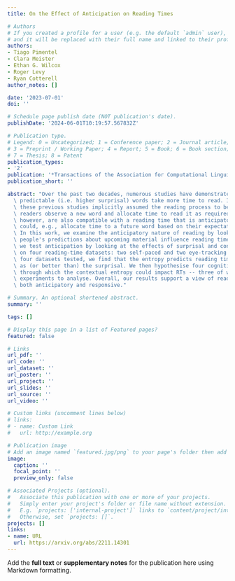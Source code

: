 ```yaml
---
title: On the Effect of Anticipation on Reading Times

# Authors
# If you created a profile for a user (e.g. the default `admin` user), write the username (folder name) here
# and it will be replaced with their full name and linked to their profile.
authors:
- Tiago Pimentel
- Clara Meister
- Ethan G. Wilcox
- Roger Levy
- Ryan Cotterell
author_notes: []

date: '2023-07-01'
doi: ''

# Schedule page publish date (NOT publication's date).
publishDate: '2024-06-01T10:19:57.567832Z'

# Publication type.
# Legend: 0 = Uncategorized; 1 = Conference paper; 2 = Journal article;
# 3 = Preprint / Working Paper; 4 = Report; 5 = Book; 6 = Book section;
# 7 = Thesis; 8 = Patent
publication_types:
- '2'
publication: '*Transactions of the Association for Computational Linguistics*'
publication_short: ''

abstract: "Over the past two decades, numerous studies have demonstrated how less\
  \ predictable (i.e. higher surprisal) words take more time to read. In general,\
  \ these previous studies implicitly assumed the reading process to be purely responsive:\
  \ readers observe a new word and allocate time to read it as required. These results,\
  \ however, are also compatible with a reading time that is anticipatory: readers\
  \ could, e.g., allocate time to a future word based on their expectation about it.\
  \ In this work, we examine the anticipatory nature of reading by looking at how\
  \ people's predictions about upcoming material influence reading times. Specifically,\
  \ we test anticipation by looking at the effects of surprisal and contextual entropy\
  \ on four reading-time datasets: two self-paced and two eye-tracking. In three of\
  \ four datasets tested, we find that the entropy predicts reading times as well\
  \ as (or better than) the surprisal. We then hypothesise four cognitive mechanisms\
  \ through which the contextual entropy could impact RTs -- three of which we design\
  \ experiments to analyse. Overall, our results support a view of reading that is\
  \ both anticipatory and responsive."

# Summary. An optional shortened abstract.
summary: ''

tags: []

# Display this page in a list of Featured pages?
featured: false

# Links
url_pdf: ''
url_code: ''
url_dataset: ''
url_poster: ''
url_project: ''
url_slides: ''
url_source: ''
url_video: ''

# Custom links (uncomment lines below)
# links:
# - name: Custom Link
#   url: http://example.org

# Publication image
# Add an image named `featured.jpg/png` to your page's folder then add a caption below.
image:
  caption: ''
  focal_point: ''
  preview_only: false

# Associated Projects (optional).
#   Associate this publication with one or more of your projects.
#   Simply enter your project's folder or file name without extension.
#   E.g. `projects: ['internal-project']` links to `content/project/internal-project/index.md`.
#   Otherwise, set `projects: []`.
projects: []
links:
- name: URL
  url: https://arxiv.org/abs/2211.14301
---
```


Add the **full text** or **supplementary notes** for the publication here using Markdown formatting.
